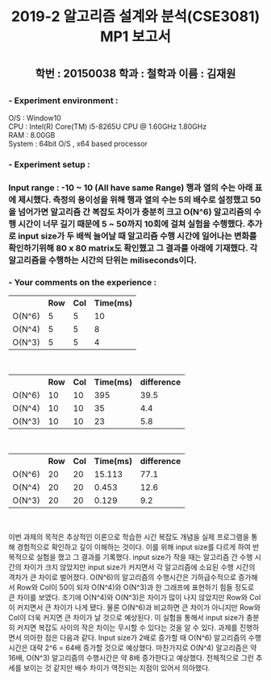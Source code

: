 <p><div align = "center"> <h1>2019-2 알고리즘 설계와 분석(CSE3081) MP1 보고서<h1>
  <h2>학번 : 20150038 학과 : 철학과 이름 : 김재원<h2></div></p>

<p><h3>- Experiment environment : </h3>
O/S : Window10 <br>
CPU : Intel(R) Core(TM) i5-8265U CPU @ 1.60GHz 1.80GHz<br>
RAM : 8.00GB<br>
System : 64bit O/S , x64 based processor<br></p>

<p><h3>- Experiment setup : <h3> 
Input range : -10 ~ 10 (All have same Range)
행과 열의 수는 아래 표에 제시했다. 측정의 용이성을 위해 행과 열의 수는 5의 배수로 설정했고 50을 넘어가면 알고리즘 간 복잡도 차이가 충분히 크고 O(N^6) 알고리즘의 수행 시간이 너무 길기 때문에 5 ~ 50까지 10회에 걸쳐 실험을 수행했다. 추가로 input size가 두 배씩 늘어날 때 알고리즘 수행 시간에 일어나는 변화를 확인하기위해 80 x 80 matrix도 확인했고 그 결과를 아래에 기재했다. 각 알고리즘을 수행하는 시간의 단위는 miliseconds이다. </p>

<h3> - Your comments on the experience : </h3>
<table>
  <tr>
    <th>   </th>
    <th>Row</th>
    <th>Col</th>
    <th>Time(ms)</th>
  </tr>
  <tr>
    <td>O(N^6)</td>
    <td>5</td>
    <td>5</td>
    <td>10</td>
  </tr>
  <tr>
    <td>O(N^4)</td>
    <td>5</td>
    <td>5</td>
    <td>8</td>
  </tr> 
  <tr>
    <td>O(N^3)</td>
    <td>5</td>
    <td>5</td>
    <td>4</td>
  </tr>
</table><br>

<table>
  <tr>
    <th>   </th>
    <th>Row</th>
    <th>Col</th>
    <th>Time(ms)</th>
    <th>difference</th>
  </tr>
  <tr>
    <td>O(N^6)</td>
    <td>10</td>
    <td>10</td>
    <td>395</td>
    <td>39.5</td>
  </tr>
  <tr>
    <td>O(N^4)</td>
    <td>10</td>
    <td>10</td>
    <td>35</td>
    <td>4.4</td>
  </tr> 
  <tr>
    <td>O(N^3)</td>
    <td>10</td>
    <td>10</td>
    <td>23</td>
    <td>5.8</td>
  </tr>
</table><br>

<table>
  <tr>
    <th>   </th>
    <th>Row</th>
    <th>Col</th>
    <th>Time(ms)</th>
    <th>difference</th>
  </tr>
  <tr>
    <td>O(N^6)</td>
    <td>20</td>
    <td>20</td>
    <td>15.113</td>
    <td>77.1</td>
  </tr>
  <tr>
    <td>O(N^4)</td>
    <td>20</td>
    <td>20</td>
    <td>0.453</td>
    <td>12.6</td>
  </tr> 
  <tr>
    <td>O(N^3)</td>
    <td>20</td>
    <td>20</td>
    <td>0.129</td>
    <td>9.2</td>
  </tr>
</table><br>

이번 과제의 목적은 추상적인 이론으로 학습한 시간 복잡도 개념을 실제 프로그램을 통해 경험적으로 확인하고 깊이 이해하는 것이다. 이를 위해 input size를 다르게 하여 반복적으로 실험을 했고 그 결과를 기록했다.
input size가 작을 때는 알고리즘 간 수행 시간의 차이가 크지 않았지만 input size가 커지면서 각 알고리즘에 소요된 수행 시간의 격차가 큰 차이로 벌어졌다. O(N^6)의 알고리즘의 수행시간은 기하급수적으로 증가해서 Row와 Col이 50이 되자 O(N^4)와 O(N^3)과 한 그래프에 표현하기 힘들 정도로 큰 차이를 보였다. 
초기에 O(N^4)와 O(N^3)은 차이가 많이 나지 않았지만 Row와 Col이 커지면서 큰 차이가 나게 됐다. 물론 O(N^6)과 비교하면 큰 차이가 아니지만 Row와 Col이 더욱 커지면 큰 차이가 날 것으로 예상된다. 이 실험을 통해서 input size가 충분히 커지면 복잡도 사이의 작은 차이는 무시할 수 있다는 것을 알 수 있다. 
과제를 진행하면서 의아한 점은 다음과 같다. Input size가 2배로 증가할 때 O(N^6) 알고리즘의 수행시간은 대략 2^6 = 64배 증가할 것으로 예상했다. 마찬가지로 O(N^4) 알고리즘은 약 16배, O(N^3) 알고리즘의 수행시간은 약 8배 증가한다고 예상했다. 전체적으로 그런 추세를 보이는 것 같지만 배수 차이가 역전되는 지점이 있어서 의아했다.


